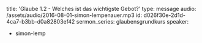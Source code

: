 title: 'Glaube 1.2 - Welches ist das wichtigste Gebot?'
type: message
audio: /assets/audio/2016-08-01-simon-lempenauer.mp3
id: d026f30e-2d1d-4ca7-b3bb-d0a82803ef42
sermon_series: glaubensgrundkurs
speaker:
  - simon-lemp
